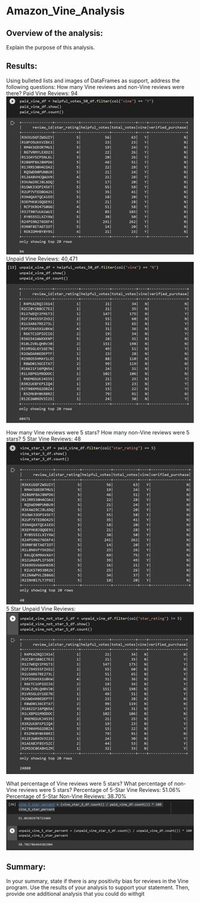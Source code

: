 # Amazon_Vine_Analysis
## Overview of the analysis: 
Explain the purpose of this analysis.

## Results: 
Using bulleted lists and images of DataFrames as support, address the following questions:
How many Vine reviews and non-Vine reviews were there?
Paid Vine Reviews: 94
![Pic](https://github.com/cheubr/Amazon_Vine_Analysis/blob/main/Resources/paid_vine_df.PNG)
Unpaid Vine Reviews: 40,471
![Pic2](https://github.com/cheubr/Amazon_Vine_Analysis/blob/main/Resources/unpaid_vine_df.PNG)

How many Vine reviews were 5 stars? How many non-Vine reviews were 5 stars?
5 Star Vine Reviews: 48
![Pic3](https://github.com/cheubr/Amazon_Vine_Analysis/blob/main/Resources/vine_star_5_df.PNG)
5 Star Unpaid Vine Reviews: 
![Pic4](https://github.com/cheubr/Amazon_Vine_Analysis/blob/main/Resources/unpaid_vine_not_star_5_df.PNG)

What percentage of Vine reviews were 5 stars? What percentage of non-Vine reviews were 5 stars?
Percentage of 5-Star Vine Reviews: 51.06%
Percentage of 5-Star Non-Vine Reviews: 38.70%
![Pic5](https://github.com/cheubr/Amazon_Vine_Analysis/blob/main/Resources/5_star_percent.PNG)


## Summary: 
In your summary, state if there is any positivity bias for reviews in the Vine program. Use the results of your analysis to support your statement. Then, provide one additional analysis that you could do withgit 